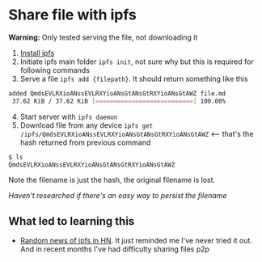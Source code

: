 # Share file with ipfs

**Warning:** Only tested serving the file, not downloading it

1. [Install ipfs](https://ipfs.io/#install)
2. Initiate ipfs main folder `ipfs init`, not sure why but this is required for following commands
3. Serve a file `ipfs add {filepath}`. It should return something like this
```bash
added QmdsEVLRXioANssEVLRXYioANsGtANsGtRXYioANsGtAWZ file.md
 37.62 KiB / 37.62 KiB [===========================] 100.00%
```
4. Start server with `ipfs daemon`
5. Download file from any device `ipfs get /ipfs/QmdsEVLRXioANssEVLRXYioANsGtANsGtRXYioANsGtAWZ` <-- that's the hash returned from previous command
```bash
$ ls
QmdsEVLRXioANssEVLRXYioANsGtANsGtRXYioANsGtAWZ
```
Note the filename is just the hash, the original filename is lost.

*Haven't researched if there's an easy way to persist the filename*


## What led to learning this

- [Random news of ipfs in HN](https://blog.ipfs.io/2020-09-24-go-ipfs-0-7-0/). It just reminded me I've never tried it out.\
And in recent months I've had difficulty sharing files p2p
